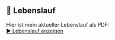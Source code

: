 ## 📄 Lebenslauf

Hier ist mein aktueller Lebenslauf als PDF:  
[▶️ Lebenslauf anzeigen](https://github.com/thanhtuanh/bewerbung/raw/main/Lebenslauf.pdf)
